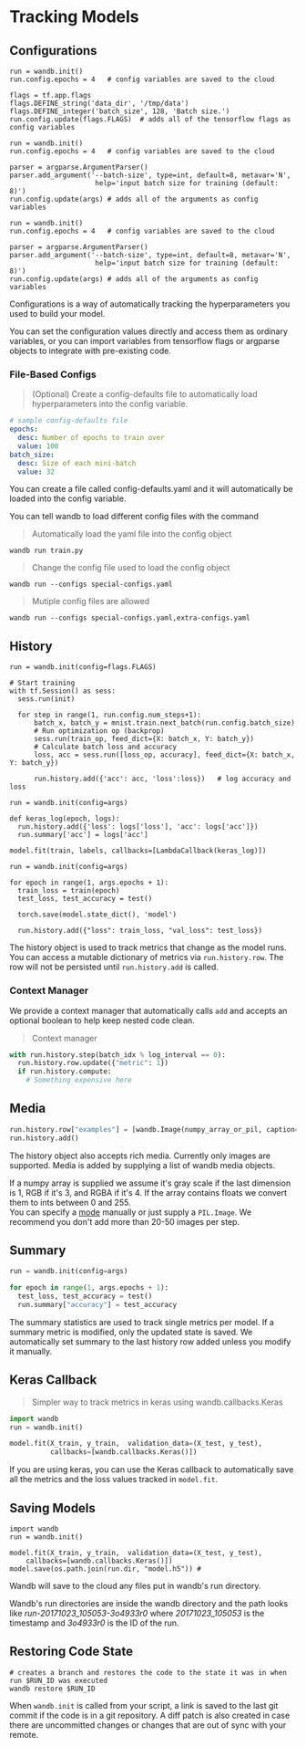# Tracking Models
## Configurations

```python--tensorflow
run = wandb.init()
run.config.epochs = 4   # config variables are saved to the cloud

flags = tf.app.flags
flags.DEFINE_string('data_dir', '/tmp/data')
flags.DEFINE_integer('batch_size', 128, 'Batch size.')
run.config.update(flags.FLAGS)  # adds all of the tensorflow flags as config variables
```

```python--keras
run = wandb.init()
run.config.epochs = 4   # config variables are saved to the cloud

parser = argparse.ArgumentParser()
parser.add_argument('--batch-size', type=int, default=8, metavar='N',
                     help='input batch size for training (default: 8)')
run.config.update(args) # adds all of the arguments as config variables
```

```python--pytorch
run = wandb.init()
run.config.epochs = 4   # config variables are saved to the cloud

parser = argparse.ArgumentParser()
parser.add_argument('--batch-size', type=int, default=8, metavar='N',
                     help='input batch size for training (default: 8)')
run.config.update(args) # adds all of the arguments as config variables
```

Configurations is a way of automatically tracking the hyperparameters you used
to build your model.

You can set the configuration values directly and access them as ordinary variables, or
you can import variables from tensorflow flags or argparse objects to integrate
with pre-existing code.

### File-Based Configs

> (Optional) Create a config-defaults file to automatically load hyperparameters
> into the config variable.

```yaml
# sample config-defaults file
epochs:
  desc: Number of epochs to train over
  value: 100
batch_size:
  desc: Size of each mini-batch
  value: 32
```

You can create a file called config-defaults.yaml and it will automatically
be loaded into the config variable.

You can tell wandb to load different config files with the command

> Automatically load the yaml file into the config object

```shell
wandb run train.py
```

> Change the config file used to load the config object

```shell
wandb run --configs special-configs.yaml
```

> Mutiple config files are allowed

```shell
wandb run --configs special-configs.yaml,extra-configs.yaml
```

## History

```python--tensorflow
run = wandb.init(config=flags.FLAGS)

# Start training
with tf.Session() as sess:
  sess.run(init)

  for step in range(1, run.config.num_steps+1):
      batch_x, batch_y = mnist.train.next_batch(run.config.batch_size)
      # Run optimization op (backprop)
      sess.run(train_op, feed_dict={X: batch_x, Y: batch_y})
      # Calculate batch loss and accuracy
      loss, acc = sess.run([loss_op, accuracy], feed_dict={X: batch_x, Y: batch_y})

      run.history.add({'acc': acc, 'loss':loss})   # log accuracy and loss
```

```python--keras
run = wandb.init(config=args)

def keras_log(epoch, logs):
  run.history.add({'loss': logs['loss'], 'acc': logs['acc']})
  run.summary['acc'] = logs['acc']

model.fit(train, labels, callbacks=[LambdaCallback(keras_log)])
```

```python--pytorch
run = wandb.init(config=args)

for epoch in range(1, args.epochs + 1):
  train_loss = train(epoch)
  test_loss, test_accuracy = test()

  torch.save(model.state_dict(), 'model')

  run.history.add({"loss": train_loss, "val_loss": test_loss})
```

The history object is used to track metrics that change as the model runs.  You can access 
a mutable dictionary of metrics via `run.history.row`.  The row will not be persisted until 
`run.history.add` is called.  

### Context Manager

We provide a context manager that automatically calls `add`
and accepts an optional boolean to help keep nested code clean.

> Context manager

```python
with run.history.step(batch_idx % log_interval == 0):
  run.history.row.update({"metric": 1})
  if run.history.compute:
    # Something expensive here
```

## Media

```python
run.history.row["examples"] = [wandb.Image(numpy_array_or_pil, caption="Label")]
run.history.add()
```

The history object also accepts rich media.  Currently only images are supported.  Media is added
by supplying a list of wandb media objects.


If a numpy array is supplied we assume it's gray scale if the last dimension is 1, RGB if it's 3, 
and RGBA if it's 4.  If the array contains floats we convert them to ints between 0 and 255.  
You can specify a [mode](https://pillow.readthedocs.io/en/3.1.x/handbook/concepts.html#concept-modes) 
manually or just supply a `PIL.Image`.  We recommend you don't add more than 20-50 images per step.


## Summary

```python
run = wandb.init(config=args)

for epoch in range(1, args.epochs + 1):
  test_loss, test_accuracy = test()
  run.summary["accuracy"] = test_accuracy
```

The summary statistics are used to track single metrics per model.  If a summary
metric is modified, only the updated state is saved.  We automatically set summary to the last
history row added unless you modify it manually.

## Keras Callback

> Simpler way to track metrics in keras using wandb.callbacks.Keras

```python
import wandb
run = wandb.init()

model.fit(X_train, y_train,  validation_data=(X_test, y_test),
          callbacks=[wandb.callbacks.Keras()])
```

If you are using keras, you can use the Keras callback to automatically save
all the metrics and the loss values tracked in `model.fit`.

## Saving Models

```python--keras
import wandb
run = wandb.init()

model.fit(X_train, y_train,  validation_data=(X_test, y_test),
    callbacks=[wandb.callbacks.Keras()])
model.save(os.path.join(run.dir, "model.h5")) #
```

Wandb will save to the cloud any files put in wandb's run directory.

Wandb's run directories are inside the wandb directory and the path looks like _run-20171023_105053-3o4933r0_ where _20171023_105053_ is the timestamp and _3o4933r0_ is the ID of the run.

## Restoring Code State

```
# creates a branch and restores the code to the state it was in when run $RUN_ID was executed
wandb restore $RUN_ID
```

When `wandb.init` is called from your script, a link is saved to the last git commit if the code
is in a git repository.  A diff patch is also created in case there are uncommitted changes or changes
that are out of sync with your remote.


